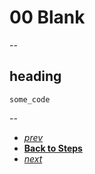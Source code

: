 # 00 Blank

--

## heading

```
some_code
```

--

* [_prev_](./_prev_.md)
* [**Back to Steps**](../README.md)
* [_next_](./_next_.md)
